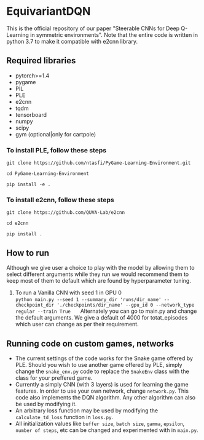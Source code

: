 # EquivariantDQN
This is the official repository of our paper "Steerable CNNs for Deep Q-Learning in symmetric environments". Note that the entire code is written in python 3.7 to make it compatible with e2cnn library.

## Required libraries
- pytorch>=1.4
- pygame
- PIL
- PLE 
- e2cnn
- tqdm
- tensorboard
- numpy
- scipy
- gym (optional|only for cartpole)

### To install PLE, follow these steps
```
git clone https://github.com/ntasfi/PyGame-Learning-Environment.git

cd PyGame-Learning-Environment

pip install -e .
```
### To install e2cnn, follow these steps
```
git clone https://github.com/QUVA-Lab/e2cnn

cd e2cnn

pip install .
```

## How to run
Although we give user a choice to play with the model by allowing them to select different arguments while they run we would recommend them to keep most of them to default which are found by hyperparameter tuning.
1) To run a Vanilla CNN with seed 1 in GPU 0 <br/>
```python main.py --seed 1 --summary_dir 'runs/dir_name' --checkpoint_dir './checkpoints/dir_name' --gpu_id 0 --network_type regular --train True   ```
Alternately you can go to main.py and change the default arguments. We give a default of 4000 for totat_episodes which user can change as per their requirement. 


## Running code on custom games, networks 

- The current settings of the code works for the Snake game offered by PLE. Should you wish to use another game offered by PLE, simply change the `snake_env.py` code to replace the `SnakeEnv` class with the class for your preffered game. 
- Currently a simply CNN (with 3 layers) is used for learning the game features. In order to use your own network, change `network.py`. This code also implements the DQN algorithm. Any other algorithm can also be used by modifying it. 
- An arbitrary loss function may be used by modifying the `calculate_td_loss` function in `loss.py`.
- All initialization values like `buffer size`, `batch size`, `gamma`, 	`epsilon`, `number of steps`, etc can be changed and experimented with in `main.py`.  



